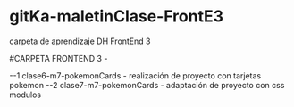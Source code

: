 # gitKa-maletinClase-FrontE3
carpeta de aprendizaje DH FrontEnd 3


#CARPETA FRONTEND 3 -

--1 clase6-m7-pokemonCards  - realización de proyecto con tarjetas pokemon 
--2 clase7-m7-pokemonCards -  adaptación de proyecto con css modulos 

